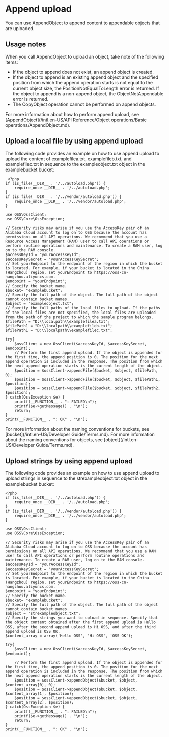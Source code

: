 # Append upload

You can use AppendObject to append content to appendable objects that are uploaded.

## Usage notes

When you call AppendObject to upload an object, take note of the following items:

-   If the object to append does not exist, an append object is created.
-   If the object to append is an existing append object and the specified position from which the append operation starts is not equal to the current object size, the PositionNotEqualToLength error is returned. If the object to append is a non-append object, the ObjectNotAppendable error is returned.
-   The CopyObject operation cannot be performed on append objects.

For more information about how to perform append upload, see [AppendObject](/intl.en-US/API Reference/Object operations/Basic operations/AppendObject.md).

## Upload a local file by using append upload

The following code provides an example on how to use append upload to upload the content of examplefilea.txt, examplefileb.txt, and examplefilec.txt in sequence to the exampleobject.txt object in the examplebucket bucket:

```
 <?php
if (is_file(__DIR__ . '/../autoload.php')) {
    require_once __DIR__ . '/../autoload.php';
}
if (is_file(__DIR__ . '/../vendor/autoload.php')) {
    require_once __DIR__ . '/../vendor/autoload.php';
}

use OSS\OssClient;
use OSS\Core\OssException;

// Security risks may arise if you use the AccessKey pair of an Alibaba Cloud account to log on to OSS because the account has permissions on all API operations. We recommend that you use a Resource Access Management (RAM) user to call API operations or perform routine operations and maintenance. To create a RAM user, log on to the RAM console. 
$accessKeyId = "yourAccessKeyId";
$accessKeySecret = "yourAccessKeySecret";
// Set yourEndpoint to the endpoint of the region in which the bucket is located. For example, if your bucket is located in the China (Hangzhou) region, set yourEndpoint to https://oss-cn-hangzhou.aliyuncs.com. 
$endpoint = "yourEndpoint";
// Specify the bucket name. 
$bucket= "examplebucket";
// Specify the full path of the object. The full path of the object cannot contain bucket names. 
$object = "exampleobject.txt";
// Specify the full paths of the local files to upload. If the paths of the local files are not specified, the local files are uploaded from the path of the project to which the sample program belongs. 
$filePath = "D:\\localpath\\examplefilea.txt";
$filePath1 = "D:\\localpath\\examplefileb.txt";
$filePath1 = "D:\\localpath\\examplefilec.txt";

try{
    $ossClient = new OssClient($accessKeyId, $accessKeySecret, $endpoint);
    // Perform the first append upload. If the object is appended for the first time, the append position is 0. The position for the next append operation is included in the response. The position from which the next append operation starts is the current length of the object. 
    $position = $ossClient->appendFile($bucket, $object, $filePath, 0);
    $position = $ossClient->appendFile($bucket, $object, $filePath1, $position);
    $position = $ossClient->appendFile($bucket, $object, $filePath2, $position);
} catch(OssException $e) {
    printf(__FUNCTION__ . ": FAILED\n");
    printf($e->getMessage() . "\n");
    return;
}
print(__FUNCTION__ . ": OK" . "\n");            
```

For more information about the naming conventions for buckets, see [bucket](/intl.en-US/Developer Guide/Terms.md). For more information about the naming conventions for objects, see [object](/intl.en-US/Developer Guide/Terms.md).

## Upload strings by using append upload

The following code provides an example on how to use append upload to upload strings in sequence to the strexampleobject.txt object in the examplebucket bucket:

```
<?php
if (is_file(__DIR__ . '/../autoload.php')) {
    require_once __DIR__ . '/../autoload.php';
}
if (is_file(__DIR__ . '/../vendor/autoload.php')) {
    require_once __DIR__ . '/../vendor/autoload.php';
}

use OSS\OssClient;
use OSS\Core\OssException;

// Security risks may arise if you use the AccessKey pair of an Alibaba Cloud account to log on to OSS because the account has permissions on all API operations. We recommend that you use a RAM user to call API operations or perform routine operations and maintenance. To create a RAM user, log on to the RAM console. 
$accessKeyId = "yourAccessKeyId";
$accessKeySecret = "yourAccessKeySecret";
// Set yourEndpoint to the endpoint of the region in which the bucket is located. For example, if your bucket is located in the China (Hangzhou) region, set yourEndpoint to https://oss-cn-hangzhou.aliyuncs.com. 
$endpoint = "yourEndpoint";
// Specify the bucket name. 
$bucket= "examplebucket";
// Specify the full path of the object. The full path of the object cannot contain bucket names. 
$object = "strexampleobject.txt";
// Specify the strings you want to upload in sequence. Specify that the object content obtained after the first append upload is Hello OSS, after the second append upload is Hi OSS, and after the third append upload is OSS OK. 
$content_array = array('Hello OSS', 'Hi OSS', 'OSS OK');

try{
    $ossClient = new OssClient($accessKeyId, $accessKeySecret, $endpoint);

    // Perform the first append upload. If the object is appended for the first time, the append position is 0. The position for the next append operation is included in the response. The position from which the next append operation starts is the current length of the object. 
    $position = $ossClient->appendObject($bucket, $object, $content_array[0], 0);    
    $position = $ossClient->appendObject($bucket, $object, $content_array[1], $position);   
    $position = $ossClient->appendObject($bucket, $object, $content_array[2], $position);
} catch(OssException $e) {
    printf(__FUNCTION__ . ": FAILED\n");
    printf($e->getMessage() . "\n");
    return;
}
print(__FUNCTION__ . ": OK" . "\n");           
```

